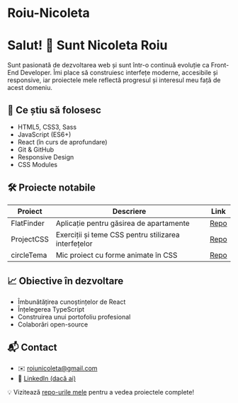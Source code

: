 # Roiu-Nicoleta
# Salut! 👋 Sunt Nicoleta Roiu

Sunt pasionată de dezvoltarea web și sunt într-o continuă evoluție ca Front-End Developer. 
Îmi place să construiesc interfețe moderne, accesibile și responsive, iar proiectele mele reflectă progresul și interesul meu față de acest domeniu.

## 🧠 Ce știu să folosesc

- HTML5, CSS3, Sass
- JavaScript (ES6+)
- React (în curs de aprofundare)
- Git & GitHub
- Responsive Design
- CSS Modules

## 🛠️ Proiecte notabile

| Proiect         | Descriere                                                | Link                                           |
|-----------------|----------------------------------------------------------|------------------------------------------------|
| FlatFinder      | Aplicație pentru găsirea de apartamente                  | [Repo](https://github.com/RoiuNICOLETA/FlatFinder) |
| ProjectCSS      | Exerciții și teme CSS pentru stilizarea interfețelor     | [Repo](https://github.com/RoiuNICOLETA/ProjectCSS) |
| circleTema      | Mic proiect cu forme animate în CSS                     | [Repo](https://github.com/RoiuNICOLETA/circleTema) |

## 📈 Obiective în dezvoltare

- Îmbunătățirea cunoștințelor de React
- Înțelegerea TypeScript
- Construirea unui portofoliu profesional
- Colaborări open-source

## 📬 Contact

- ✉️ roiunicoleta@gmail.com  
- 💼 [LinkedIn (dacă ai)](https://linkedin.com/in/...)  


💡 Vizitează [repo-urile mele](https://github.com/RoiuNICOLETA?tab=repositories) pentru a vedea proiectele complete!
